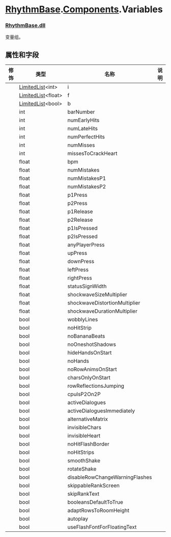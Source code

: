 # [RhythmBase](../../RhythmToolkit.md).[Components](../namespace/Components.md).Variables
### [RhythmBase.dll](../assembly/RhythmBase.md)
变量组。

## 属性和字段

修饰 | 类型 | 名称 | 说明
-|-|-|-
| | [LimitedList](../class/LimitedList_T_.md)\<int\> | i | 
| | [LimitedList](../class/LimitedList_T_.md)\<float\> | f |
| | [LimitedList](../class/LimitedList_T_.md)\<bool\> | b |
| | int | barNumber |
| | int | numEarlyHits |
| | int | numLateHits |
| | int | numPerfectHits |
| | int | numMisses |
| | int | missesToCrackHeart |
| | float | bpm |
| | float | numMistakes |
| | float | numMistakesP1 |
| | float | numMistakesP2 |
| | float | p1Press |
| | float | p2Press |
| | float | p1Release |
| | float | p2Release |
| | float | p1IsPressed |
| | float | p2IsPressed |
| | float | anyPlayerPress |
| | float | upPress |
| | float | downPress |
| | float | leftPress |
| | float | rightPress |
| | float | statusSignWidth |
| | float | shockwaveSizeMultiplier |
| | float | shockwaveDistortionMultiplier |
| | float | shockwaveDurationMultiplier |
| | bool | wobblyLines |
| | bool | noHitStrip |
| | bool | noBananaBeats |
| | bool | noOneshotShadows |
| | bool | hideHandsOnStart |
| | bool | noHands |
| | bool | noRowAnimsOnStart |
| | bool | charsOnlyOnStart |
| | bool | rowReflectionsJumping |
| | bool | cpuIsP2On2P |
| | bool | activeDialogues |
| | bool | activeDialoguesImmediately |
| | bool | alternativeMatrix |
| | bool | invisibleChars |
| | bool | invisibleHeart |
| | bool | noHitFlashBorder |
| | bool | noHitStrips |
| | bool | smoothShake |
| | bool | rotateShake |
| | bool | disableRowChangeWarningFlashes |
| | bool | skippableRankScreen |
| | bool | skipRankText |
| | bool | booleansDefaultToTrue |
| | bool | adaptRowsToRoomHeight |
| | bool | autoplay |
| | bool | useFlashFontForFloatingText |